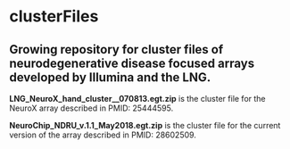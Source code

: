 # clusterFiles
## Growing repository for cluster files of neurodegenerative disease focused arrays developed by Illumina and the LNG.  


**LNG_NeuroX_hand_cluster__070813.egt.zip** is the cluster file for the NeuroX array described in PMID: 25444595. 


**NeuroChip_NDRU_v.1.1_May2018.egt.zip** is the cluster file for the current version of the array described in PMID: 28602509.

